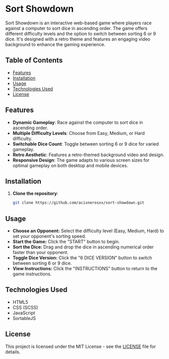 # Sort Showdown

Sort Showdown is an interactive web-based game where players race against a computer to sort dice in ascending order. The game offers different difficulty levels and the option to switch between sorting 6 or 9 dice. It's designed with a retro theme and features an engaging video background to enhance the gaming experience.

## Table of Contents

- [Features](#features)
- [Installation](#installation)
- [Usage](#usage)
- [Technologies Used](#technologies-used)
- [License](#license)

## Features

- **Dynamic Gameplay**: Race against the computer to sort dice in ascending order.
- **Multiple Difficulty Levels**: Choose from Easy, Medium, or Hard difficulty.
- **Switchable Dice Count**: Toggle between sorting 6 or 9 dice for varied gameplay.
- **Retro Aesthetic**: Features a retro-themed background video and design.
- **Responsive Design**: The game adapts to various screen sizes for optimal gameplay on both desktop and mobile devices.

## Installation

1. **Clone the repository**:
   ```bash
   git clone https://github.com/acisnerosxx/sort-showdown.git

## Usage

- **Choose an Opponent:** Select the difficulty level (Easy, Medium, Hard) to set your opponent's sorting speed.
- **Start the Game:** Click the "START" button to begin.
- **Sort the Dice:** Drag and drop the dice in ascending numerical order faster than your opponent.
- **Toggle Dice Version:** Click the "6 DICE VERSION" button to switch between sorting 6 or 9 dice.
- **View Instructions:** Click the "INSTRUCTIONS" button to return to the game instructions.

## Technologies Used 

- HTML5
- CSS (SCSS)
- JavaScript 
- SortableJS 

## License

This project is licensed under the MIT License - see the [LICENSE](LICENSE) file for details.
